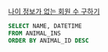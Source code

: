 [나이 정보가 없는 회원 수 구하기](https://school.programmers.co.kr/learn/courses/30/lessons/131528)

```sql
SELECT NAME, DATETIME
FROM ANIMAL_INS
ORDER BY ANIMAL_ID DESC
```
